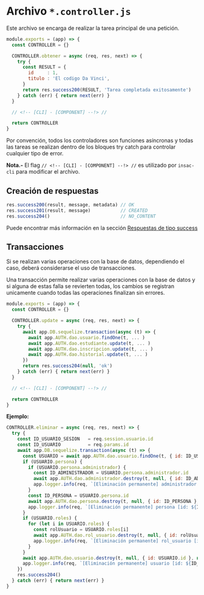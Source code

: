 # Archivo  `*.controller.js`

Este archivo se encarga de realizar la tarea principal de una petición.

```js
module.exports = (app) => {
  const CONTROLLER = {}

  CONTROLLER.obtener = async (req, res, next) => {
    try {
      const RESULT = {
        id     : 1,
        titulo : 'El codigo Da Vinci',
      }
      return res.success200(RESULT, 'Tarea completada exitosamente')
    } catch (err) { return next(err) }
  }

  // <!-- [CLI] - [COMPONENT] --!> //

  return CONTROLLER
}
```

Por convención, todos los controladores son funciones asíncronas y todas las tareas se realizan dentro de los bloques try catch para controlar cualquier tipo de error.

**Nota.-** El flag `// <!-- [CLI] - [COMPONENT] --!> //` es utilizado por `insac-cli` para modificar el archivo.

## Creación de respuestas

```js
res.success200(result, message, metadata) // OK
res.success201(result, message)           // CREATED
res.success204()                          // NO_CONTENT
```

Puede encontrar más información en la sección [Respuestas de tipo success](./doc/response#respuestas-de-tipo-success)

## Transacciones

Si se realizan varias operaciones con la base de datos, dependiendo el caso, deberá considerarse el uso de transacciones.

Una transacción permite realizar varias operaciones con la base de datos y si alguna de estas falla se revierten todas, los cambios se registran unicamente cuando todas las operaciones finalizan sin errores.

```js
module.exports = (app) => {
  const CONTROLLER = {}

  CONTROLLER.update = async (req, res, next) => {
    try {
      await app.DB.sequelize.transaction(async (t) => {
        await app.AUTH.dao.usuario.findOne(t, ... )
        await app.AUTH.dao.estudiante.update(t, ... )
        await app.AUTH.dao.inscripcion.update(t, ... )
        await app.AUTH.dao.historial.update(t, ... )
      })
      return res.success204(null, 'ok')
    } catch (err) { return next(err) }
  }

  // <!-- [CLI] - [COMPONENT] --!> //

  return CONTROLLER
}
```

**Ejemplo:**

```js
CONTROLLER.eliminar = async (req, res, next) => {
  try {
    const ID_USUARIO_SESION   = req.session.usuario.id
    const ID_USUARIO          = req.params.id
    await app.DB.sequelize.transaction(async (t) => {
      const USUARIO = await app.AUTH.dao.usuario.findOne(t, { id: ID_USUARIO }, { id: ID_USUARIO_SESION }, ['persona.administrador', 'roles'], false)
      if (USUARIO.persona) {
        if (USUARIO.persona.administrador) {
          const ID_ADMINISTRADOR = USUARIO.persona.administrador.id
          await app.AUTH.dao.administrador.destroy(t, null, { id: ID_ADMINISTRADOR }, null, false)
          app.logger.info(req, `[Eliminación permanente] administrador [id: ${ID_ADMINISTRADOR})]`)
        }
        const ID_PERSONA = USUARIO.persona.id
        await app.AUTH.dao.persona.destroy(t, null, { id: ID_PERSONA }, null, false)
        app.logger.info(req, `[Eliminación permanente] persona [id: ${ID_PERSONA}]`)
      }
      if (USUARIO.roles) {
        for (let i in USUARIO.roles) {
          const rolUsuario = USUARIO.roles[i]
          await app.AUTH.dao.rol_usuario.destroy(t, null, { id: rolUsuario.id }, null, false)
          app.logger.info(req, `[Eliminación permanente] rol_usuario [id: ${rolUsuario.id}]`)
        }
      }
      await app.AUTH.dao.usuario.destroy(t, null, { id: USUARIO.id }, null, false)
      app.logger.info(req, `[Eliminación permanente] usuario [id: ${ID_USUARIO}]`)
    })
    res.success204()
  } catch (err) { return next(err) }
}
```
